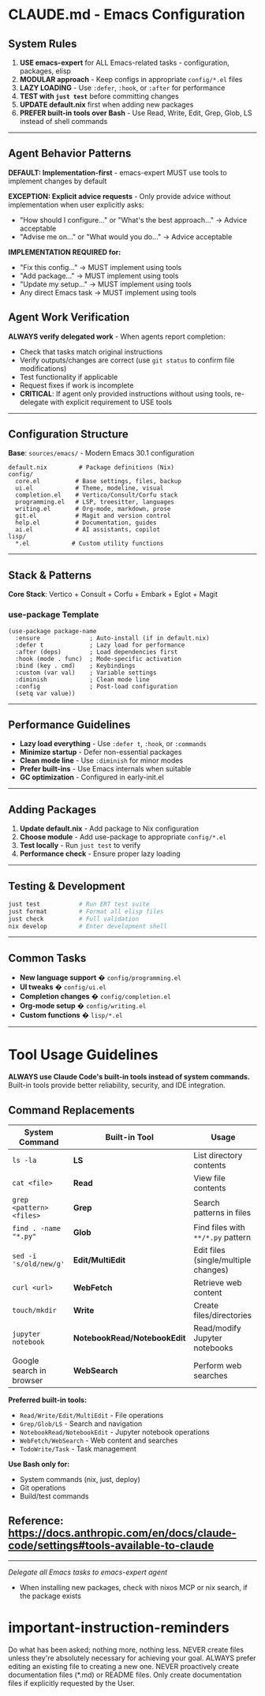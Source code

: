 # CLAUDE.md - Emacs Configuration

## System Rules

1. **USE emacs-expert** for ALL Emacs-related tasks - configuration, packages, elisp
2. **MODULAR approach** - Keep configs in appropriate `config/*.el` files
3. **LAZY LOADING** - Use `:defer`, `:hook`, or `:after` for performance
4. **TEST with `just test`** before committing changes
5. **UPDATE default.nix** first when adding new packages
6. **PREFER built-in tools over Bash** - Use Read, Write, Edit, Grep, Glob, LS instead of shell commands

---

## Agent Behavior Patterns

**DEFAULT: Implementation-first** - emacs-expert MUST use tools to implement changes by default

**EXCEPTION: Explicit advice requests** - Only provide advice without implementation when user explicitly asks:

- "How should I configure..." or "What's the best approach..." → Advice acceptable
- "Advise me on..." or "What would you do..." → Advice acceptable

**IMPLEMENTATION REQUIRED for:**

- "Fix this config..." → MUST implement using tools
- "Add package..." → MUST implement using tools
- "Update my setup..." → MUST implement using tools
- Any direct Emacs task → MUST implement using tools

## Agent Work Verification

**ALWAYS verify delegated work** - When agents report completion:

- Check that tasks match original instructions
- Verify outputs/changes are correct (use `git status` to confirm file modifications)
- Test functionality if applicable
- Request fixes if work is incomplete
- **CRITICAL**: If agent only provided instructions without using tools, re-delegate with explicit requirement to USE tools

---

## Configuration Structure

**Base**: `sources/emacs/` - Modern Emacs 30.1 configuration

```
default.nix         # Package definitions (Nix)
config/
  core.el          # Base settings, files, backup
  ui.el            # Theme, modeline, visual
  completion.el    # Vertico/Consult/Corfu stack
  programming.el   # LSP, treesitter, languages
  writing.el       # Org-mode, markdown, prose
  git.el           # Magit and version control
  help.el          # Documentation, guides
  ai.el            # AI assistants, copilot
lisp/
  *.el            # Custom utility functions
```

---

## Stack & Patterns

**Core Stack**: Vertico + Consult + Corfu + Embark + Eglot + Magit

### use-package Template

```elisp
(use-package package-name
  :ensure              ; Auto-install (if in default.nix)
  :defer t             ; Lazy load for performance
  :after (deps)        ; Load dependencies first
  :hook (mode . func)  ; Mode-specific activation
  :bind (key . cmd)    ; Keybindings
  :custom (var val)    ; Variable settings
  :diminish            ; Clean mode line
  :config              ; Post-load configuration
  (setq var value))
```

---

## Performance Guidelines

- **Lazy load everything** - Use `:defer t`, `:hook`, or `:commands`
- **Minimize startup** - Defer non-essential packages
- **Clean mode line** - Use `:diminish` for minor modes
- **Prefer built-ins** - Use Emacs internals when suitable
- **GC optimization** - Configured in early-init.el

---

## Adding Packages

1. **Update default.nix** - Add package to Nix configuration
2. **Choose module** - Add use-package to appropriate `config/*.el`
3. **Test locally** - Run `just test` to verify
4. **Performance check** - Ensure proper lazy loading

---

## Testing & Development

```bash
just test           # Run ERT test suite
just format         # Format all elisp files
just check          # Full validation
nix develop         # Enter development shell
```

---

## Common Tasks

- **New language support** � `config/programming.el`
- **UI tweaks** � `config/ui.el`
- **Completion changes** � `config/completion.el`
- **Org-mode setup** � `config/writing.el`
- **Custom functions** � `lisp/*.el`

---

# Tool Usage Guidelines

**ALWAYS use Claude Code's built-in tools instead of system commands.** Built-in tools provide better reliability, security, and IDE integration.

## Command Replacements

| System Command           | Built-in Tool                 | Usage                                |
| ------------------------ | ----------------------------- | ------------------------------------ |
| `ls -la`                 | **LS**                        | List directory contents              |
| `cat <file>`             | **Read**                      | View file contents                   |
| `grep <pattern> <files>` | **Grep**                      | Search patterns in files             |
| `find . -name "*.py"`    | **Glob**                      | Find files with `**/*.py` pattern    |
| `sed -i 's/old/new/g'`   | **Edit/MultiEdit**            | Edit files (single/multiple changes) |
| `curl <url>`             | **WebFetch**                  | Retrieve web content                 |
| `touch/mkdir`            | **Write**                     | Create files/directories             |
| `jupyter notebook`       | **NotebookRead/NotebookEdit** | Read/modify Jupyter notebooks        |
| Google search in browser | **WebSearch**                 | Perform web searches                 |

**Preferred built-in tools:**

- `Read/Write/Edit/MultiEdit` - File operations
- `Grep/Glob/LS` - Search and navigation
- `NotebookRead/NotebookEdit` - Jupyter notebook operations
- `WebFetch/WebSearch` - Web content and searches
- `TodoWrite/Task` - Task management

**Use Bash only for:**

- System commands (nix, just, deploy)
- Git operations
- Build/test commands

## Reference: https://docs.anthropic.com/en/docs/claude-code/settings#tools-available-to-claude

---

_Delegate all Emacs tasks to emacs-expert agent_

- When installing new packages, check with nixos MCP or nix search, if the package exists

# important-instruction-reminders

Do what has been asked; nothing more, nothing less.
NEVER create files unless they're absolutely necessary for achieving your goal.
ALWAYS prefer editing an existing file to creating a new one.
NEVER proactively create documentation files (\*.md) or README files. Only create documentation files if explicitly requested by the User.
